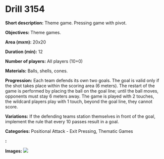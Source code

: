 # Drill 3154

**Short description:**
Theme game. Pressing game with pivot.

**Objectives:**
Theme games.

**Area (mxm):**
20x20

**Duration (min):**
12

**Number of players:**
All players (10+0)

**Materials:**
Balls, shells, cones.

**Progression:**
Each team defends its own two goals. The goal is valid only if the shot takes place within the scoring area (6 meters). The restart of the game is performed by placing the ball on the goal line; until the ball moves, opponents must stay 6 meters away. The game is played with 2 touches, the wildcard players play with 1 touch, beyond the goal line, they cannot score.

**Variations:**
If the defending teams station themselves in front of the goal, implement the rule that every 10 passes result in a goal.

**Categories:**
Positional Attack - Exit Pressing, Thematic Games

**:**


**Images:**
![](https://www.coachingfutsal.com/\images\b73b5f6c-52e3-4e64-88b1-4d12503447a2_90.png)

